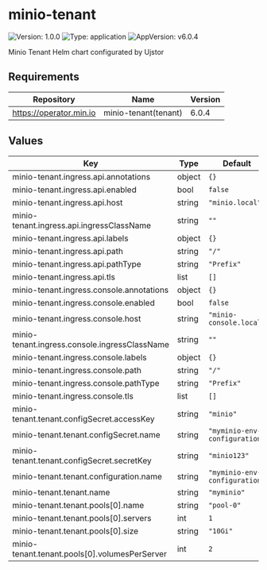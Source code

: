 # minio-tenant

![Version: 1.0.0](https://img.shields.io/badge/Version-1.0.0-informational?style=flat-square) ![Type: application](https://img.shields.io/badge/Type-application-informational?style=flat-square) ![AppVersion: v6.0.4](https://img.shields.io/badge/AppVersion-v6.0.4-informational?style=flat-square)

Minio Tenant Helm chart configurated by Ujstor

## Requirements

| Repository | Name | Version |
|------------|------|---------|
| https://operator.min.io | minio-tenant(tenant) | 6.0.4 |

## Values

| Key | Type | Default | Description |
|-----|------|---------|-------------|
| minio-tenant.ingress.api.annotations | object | `{}` |  |
| minio-tenant.ingress.api.enabled | bool | `false` |  |
| minio-tenant.ingress.api.host | string | `"minio.local"` |  |
| minio-tenant.ingress.api.ingressClassName | string | `""` |  |
| minio-tenant.ingress.api.labels | object | `{}` |  |
| minio-tenant.ingress.api.path | string | `"/"` |  |
| minio-tenant.ingress.api.pathType | string | `"Prefix"` |  |
| minio-tenant.ingress.api.tls | list | `[]` |  |
| minio-tenant.ingress.console.annotations | object | `{}` |  |
| minio-tenant.ingress.console.enabled | bool | `false` |  |
| minio-tenant.ingress.console.host | string | `"minio-console.local"` |  |
| minio-tenant.ingress.console.ingressClassName | string | `""` |  |
| minio-tenant.ingress.console.labels | object | `{}` |  |
| minio-tenant.ingress.console.path | string | `"/"` |  |
| minio-tenant.ingress.console.pathType | string | `"Prefix"` |  |
| minio-tenant.ingress.console.tls | list | `[]` |  |
| minio-tenant.tenant.configSecret.accessKey | string | `"minio"` |  |
| minio-tenant.tenant.configSecret.name | string | `"myminio-env-configuration"` |  |
| minio-tenant.tenant.configSecret.secretKey | string | `"minio123"` |  |
| minio-tenant.tenant.configuration.name | string | `"myminio-env-configuration"` |  |
| minio-tenant.tenant.name | string | `"myminio"` |  |
| minio-tenant.tenant.pools[0].name | string | `"pool-0"` |  |
| minio-tenant.tenant.pools[0].servers | int | `1` |  |
| minio-tenant.tenant.pools[0].size | string | `"10Gi"` |  |
| minio-tenant.tenant.pools[0].volumesPerServer | int | `2` |  |

